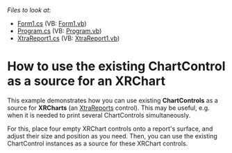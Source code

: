 <!-- default file list -->
*Files to look at*:

* [Form1.cs](./CS/PrintingMultipleBarCharts/Form1.cs) (VB: [Form1.vb](./VB/PrintingMultipleBarCharts/Form1.vb))
* [Program.cs](./CS/PrintingMultipleBarCharts/Program.cs) (VB: [Program.vb](./VB/PrintingMultipleBarCharts/Program.vb))
* [XtraReport1.cs](./CS/PrintingMultipleBarCharts/XtraReport1.cs) (VB: [XtraReport1.vb](./VB/PrintingMultipleBarCharts/XtraReport1.vb))
<!-- default file list end -->
# How to use the existing ChartControl as a source for an XRChart


<p>This example demonstrates how you can use existing <strong>ChartControls</strong> as a source for <strong>XRCharts</strong> (an <a href="http://documentation.devexpress.com/#XtraReports/CustomDocument2162">XtraReports</a> control). This may be useful, e.g. when it is needed to print several ChartControls simultaneously.</p><p>For this, place four empty XRChart controls onto a report's surface, and adjust their size and position as you need. Then, you can use the existing ChartControl instances as a source for these XRChart controls.</p>

<br/>


